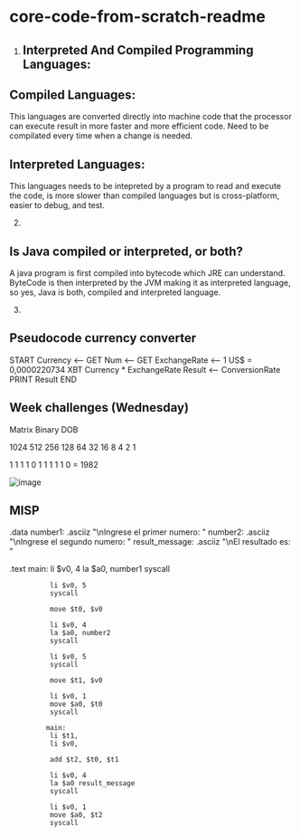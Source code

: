 # core-code-from-scratch-readme


1.   Interpreted And Compiled Programming Languages:
     ----------------------------------------------------

Compiled Languages:
---------------------
This languages are converted directly into machine code that the processor can execute result in more
faster and more efficient code. Need to be compilated every time when a change is needed.

Interpreted Languages:
------------------------
This languages needs to be intepreted by a program to read and execute the code, is more slower than
compiled languages but is cross-platform, easier to debug, and test.

2.
Is Java compiled or interpreted, or both?
---------------------------------------------

A java program is first compiled into bytecode which JRE can understand. ByteCode is then interpreted
by the JVM making it as interpreted language, so yes, Java is both, compiled and interpreted language.


3.
Pseudocode currency converter
-------------------------------

START
Currency <-- GET
Num <-- GET
ExchangeRate <-- 1 US$ = 0,0000220734 XBT
Currency * ExchangeRate
Result <-- ConversionRate
PRINT Result
END


Week challenges (Wednesday)
----------------------------

Matrix Binary DOB
										
										
1024	512	256	128	64	32	16	8	4	2	1

1	1	1	1	0	1	1	1	1	1	0    =      1982
										
![image](https://user-images.githubusercontent.com/30531913/162103387-61ee275d-08e0-4098-8ae0-544da5f63535.png)




MISP
------

.data
	      number1: .asciiz "\nIngrese el primer numero: "
	      number2: .asciiz "\nIngrese el segundo numero: "
	      result_message: .asciiz "\nEl resultado es: "

  .text
	      main:
              li $v0, 4
              la $a0, number1
              syscall

              li $v0, 5
              syscall

              move $t0, $v0

              li $v0, 4
              la $a0, number2
              syscall

              li $v0, 5
              syscall

              move $t1, $v0

              li $v0, 1
              move $a0, $t0
              syscall

             main:
              li $t1, 
              li $v0, 

              add $t2, $t0, $t1

              li $v0, 4
              la $a0 result_message
              syscall

              li $v0, 1
              move $a0, $t2
              syscall

